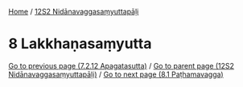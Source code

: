 
[Home](/) / [12S2 Nidānavaggasaṃyuttapāḷi](../12S2.md)

# 8 Lakkhaṇasaṃyutta


[Go to previous page (7.2.12 Apagatasutta)](7/7.2/7.2.12.md) / [Go to parent page (12S2 Nidānavaggasaṃyuttapāḷi)](0.md) / [Go to next page (8.1 Paṭhamavagga)](8/8.1.md)


